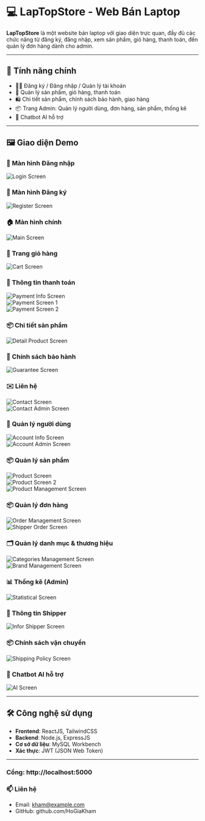 # 💻 LapTopStore - Web Bán Laptop

**LapTopStore** là một website bán laptop với giao diện trực quan, đầy đủ các chức năng từ đăng ký, đăng nhập, xem sản phẩm, giỏ hàng, thanh toán, đến quản lý đơn hàng dành cho admin.

---

## 🚀 Tính năng chính

- 🧑‍💻 Đăng ký / Đăng nhập / Quản lý tài khoản
- 🛒 Quản lý sản phẩm, giỏ hàng, thanh toán
- 🛍️ Chi tiết sản phẩm, chính sách bảo hành, giao hàng
- 📦 Trang Admin: Quản lý người dùng, đơn hàng, sản phẩm, thống kê
- 🤖 Chatbot AI hỗ trợ

---

## 🖼️ Giao diện Demo

### 🔐 Màn hình Đăng nhập
![Login Screen](LapTopStore/image/LoginScreen.png)

### 📝 Màn hình Đăng ký
![Register Screen](LapTopStore/image/RegisterScreen.png)

### 🏠 Màn hình chính
![Main Screen](LapTopStore/image/MainScreen.png)

### 🛒 Trang giỏ hàng
![Cart Screen](LapTopStore/image/CartScreen.png)

### 📄 Thông tin thanh toán
![Payment Info Screen](LapTopStore/image/PaymentInforScreen.png)  
![Payment Screen 1](LapTopStore/image/PaymentScreen1.png)  
![Payment Screen 2](LapTopStore/image/PaymentScreen2.png)

### 📦 Chi tiết sản phẩm
![Detail Product Screen](LapTopStore/image/DetailProductScreen.png)

### 🔧 Chính sách bảo hành
![Guarantee Screen](LapTopStore/image/GuaranteeScreen.png)

### ✉️ Liên hệ
![Contact Screen](LapTopStore/image/ContactScreen.png)  
![Contact Admin Screen](LapTopStore/image/ContactAdminScreen.png)

### 👤 Quản lý người dùng
![Account Info Screen](LapTopStore/image/AccountInforScreen.png)  
![Account Admin Screen](LapTopStore/image/AccountAdminScreen.png)

### 📦 Quản lý sản phẩm
![Product Screen](LapTopStore/image/ProductScreen.png)  
![Product Screen 2](LapTopStore/image/ProductScreen2.png)  
![Product Management Screen](LapTopStore/image/ProductManagementScreen.png)

### 📦 Quản lý đơn hàng
![Order Management Screen](LapTopStore/image/OrderManagementScreen.png)  
![Shipper Order Screen](LapTopStore/image/ShipperOrderScreen.png)

### 🗂️ Quản lý danh mục & thương hiệu
![Categories Management Screen](LapTopStore/image/CategoriesManagementScreen.png)  
![Brand Management Screen](LapTopStore/image/BrandManagementScreen.png)

### 📊 Thống kê (Admin)
![Statistical Screen](LapTopStore/image/StaticalScreen.png)

### 🚚 Thông tin Shipper
![Infor Shipper Screen](LapTopStore/image/InforShipperScreen.png)

### 📦 Chính sách vận chuyển
![Shipping Policy Screen](LapTopStore/image/ShippingPolicyScreen.png)

### 🤖 Chatbot AI hỗ trợ
![AI Screen](LapTopStore/image/AIScreen.png)

---

## 🛠️ Công nghệ sử dụng

- **Frontend**: ReactJS, TailwindCSS
- **Backend**: Node.js, ExpressJS
- **Cơ sở dữ liệu**: MySQL Workbench
- **Xác thực**: JWT (JSON Web Token)


---


### Cổng: http://localhost:5000

### 📫 Liên hệ
- Email: kham@example.com
- GitHub: github.com/HoGiaKham
